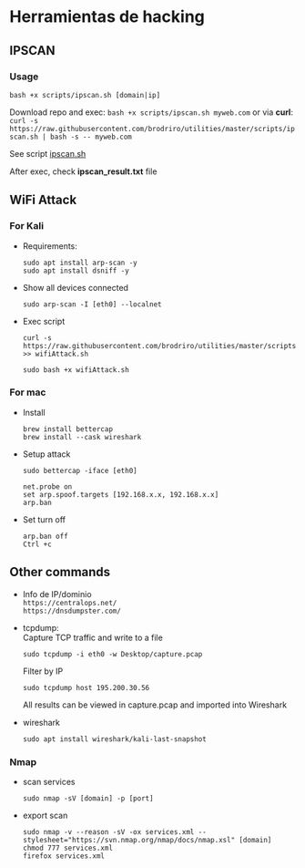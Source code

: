 # Herramientas de hacking

## IPSCAN
### Usage 
`bash +x scripts/ipscan.sh [domain|ip]`     

Download repo and exec: `bash +x scripts/ipscan.sh myweb.com` or via **curl**: `curl -s https://raw.githubusercontent.com/brodriro/utilities/master/scripts/ipscan.sh | bash -s -- myweb.com`

See script [ipscan.sh](/scripts/ipscan.sh)

After exec, check **ipscan_result.txt** file

## WiFi Attack
### For Kali
- Requirements:
    ```
    sudo apt install arp-scan -y
    sudo apt install dsniff -y
    ```
- Show all devices connected
    ```
    sudo arp-scan -I [eth0] --localnet
    ```
- Exec script
    ```
    curl -s https://raw.githubusercontent.com/brodriro/utilities/master/scripts/wifiAttack.sh >> wifiAttack.sh

    sudo bash +x wifiAttack.sh
    ```

### For mac
- Install
    ```
    brew install bettercap
    brew install --cask wireshark
    ```
- Setup attack
    ```
    sudo bettercap -iface [eth0]

    net.probe on
    set arp.spoof.targets [192.168.x.x, 192.168.x.x]
    arp.ban
    ```
- Set turn off
    ```
    arp.ban off
    Ctrl +c 
    ```

## Other commands
- Info de IP/dominio    
`https://centralops.net/`   
`https://dnsdumpster.com/`

- tcpdump:  
    Capture TCP traffic and write to a file
    ``` 
    sudo tcpdump -i eth0 -w Desktop/capture.pcap
    ```
    Filter by IP
    ```
    sudo tcpdump host 195.200.30.56 
    ```
    All results can be viewed in capture.pcap and imported into Wireshark

- wireshark
    ```
    sudo apt install wireshark/kali-last-snapshot
    ```

### Nmap
- scan services
    ```
    sudo nmap -sV [domain] -p [port]
    ```
- export scan
    ```
    sudo nmap -v --reason -sV -ox services.xml --stylesheet="https://svn.nmap.org/nmap/docs/nmap.xsl" [domain]
    chmod 777 services.xml
    firefox services.xml
    ```